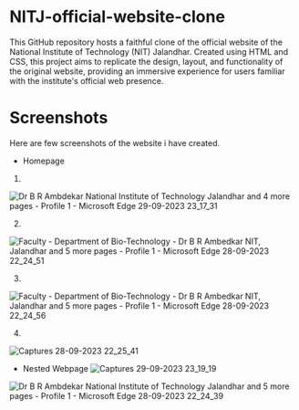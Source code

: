 # NITJ-official-website-clone
This GitHub repository hosts a faithful clone of the official website of the National Institute of Technology (NIT) Jalandhar. Created using HTML and CSS, this project aims to replicate the design, layout, and functionality of the original website, providing an immersive experience for users familiar with the institute's official web presence.
# Screenshots
Here are few screenshots of the website i have created.
- Homepage
1.
![Dr  B R Ambdekar National Institute of Technology Jalandhar and 4 more pages - Profile 1 - Microsoft​ Edge 29-09-2023 23_17_31](https://github.com/Codinewbie/NITJ-official-website-clone/assets/124084324/b334704b-ae66-46ba-b928-0982f0b35b20)

2.
![Faculty - Department of Bio-Technology - Dr B R Ambedkar NIT, Jalandhar and 5 more pages - Profile 1 - Microsoft​ Edge 28-09-2023 22_24_51](https://github.com/Codinewbie/NITJ-official-website-clone/assets/124084324/37958d97-f953-479d-a067-acb2f8469168)

3.
![Faculty - Department of Bio-Technology - Dr B R Ambedkar NIT, Jalandhar and 5 more pages - Profile 1 - Microsoft​ Edge 28-09-2023 22_24_56](https://github.com/Codinewbie/NITJ-official-website-clone/assets/124084324/834a0059-c57a-46b1-bee5-185153741267)

4.
![Captures 28-09-2023 22_25_41](https://github.com/Codinewbie/NITJ-official-website-clone/assets/124084324/6ff45573-4679-42e0-a54b-6a0d0205fa9c)

- Nested Webpage
![Captures 29-09-2023 23_19_19](https://github.com/Codinewbie/NITJ-official-website-clone/assets/124084324/a29d19a1-4a46-40d6-9b43-8d61345f1faf)



![Dr  B R Ambdekar National Institute of Technology Jalandhar and 5 more pages - Profile 1 - Microsoft​ Edge 28-09-2023 22_24_39](https://github.com/Codinewbie/NITJ-official-website-clone/assets/124084324/2397646c-59e3-468e-ba2f-3241e4538c16)
